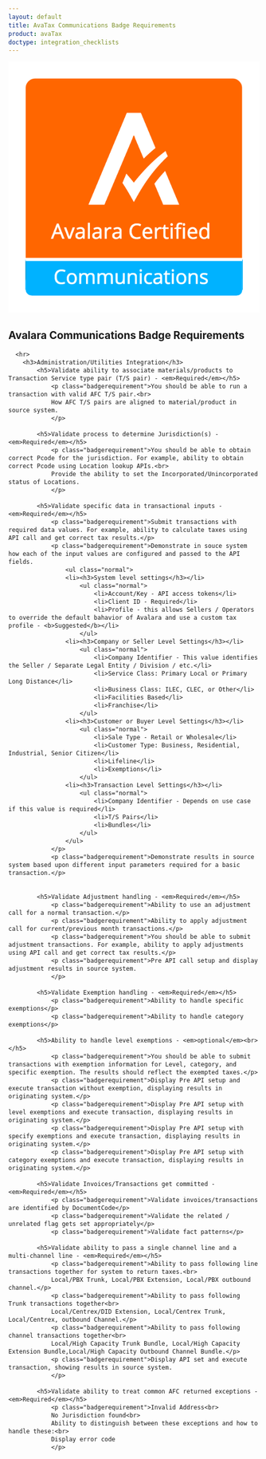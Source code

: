 ```yaml
---
layout: default
title: AvaTax Communications Badge Requirements
product: avaTax
doctype: integration_checklists
---
```

 <div class="row padding-top padding bottom">
    <div class="col-sm-2">
      <img src="/public/images/devdot/badges/Comms.png" class="img-responsive" alt="Avalara Certified Solution">
    </div>
    <div class="col-sm-8 padding-top">
      <h2>Avalara Communications Badge Requirements</h2>
      <!--<h3>Do we want to say anything here?</h3>-->
      
      <hr>
        <h3>Administration/Utilities Integration</h3>
            <h5>Validate ability to associate materials/products to Transaction Service type pair (T/S pair) - <em>Required</em></h5>
                <p class="badgerequirement">You should be able to run a transaction with valid AFC T/S pair.<br>
                How AFC T/S pairs are aligned to material/product in source system.
                </p>
            
            <h5>Validate process to determine Jurisdiction(s) - <em>Required</em></h5>
                <p class="badgerequirement">You should be able to obtain correct Pcode for the jurisdiction. For example, ability to obtain correct Pcode using Location lookup APIs.<br>
                Provide the ability to set the Incorporated/Unincorporated status of Locations.
                </p>
                
            <h5>Validate specific data in transactional inputs - <em>Required</em></h5>
                <p class="badgerequirement">Submit transactions with required data values. For example, ability to calculate taxes using API call and get correct tax results.</p>
                <p class="badgerequirement">Demonstrate in souce system how each of the input values are configured and passed to the API fields.
                    <ul class="normal">
                    <li><h3>System level settings</h3></li>
                        <ul class="normal">
                            <li>Account/Key - API access tokens</li>
                            <li>Client ID - Required</li>
                            <li>Profile - this allows Sellers / Operators to override the default bahavior of Avalara and use a custom tax profile - <b>Suggested</b></li>
                        </ul>
                    <li><h3>Company or Seller Level Settings</h3></li>
                        <ul class="normal">
                            <li>Company Identifier - This value identifies the Seller / Separate Legal Entity / Division / etc.</li>
                            <li>Service Class: Primary Local or Primary Long Distance</li>
                            <li>Business Class: ILEC, CLEC, or Other</li>
                            <li>Facilities Based</li>
                            <li>Franchise</li>
                        </ul>
                    <li><h3>Customer or Buyer Level Settings</h3></li>
                        <ul class="normal">
                            <li>Sale Type - Retail or Wholesale</li>
                            <li>Customer Type: Business, Residential, Industrial, Senior Citizen</li>
                            <li>Lifeline</li>
                            <li>Exemptions</li>
                        </ul>
                    <li><h3>Transaction Level Settings</h3></li>
                        <ul class="normal">
                            <li>Company Identifier - Depends on use case if this value is required</li>
                            <li>T/S Pairs</li>
                            <li>Bundles</li>
                        </ul>
                    </ul>
                </p>
                <p class="badgerequirement">Demonstrate results in source system based upon different input parameters required for a basic transaction.</p>
            
            
            <h5>Validate Adjustment handling - <em>Required</em></h5>
                <p class="badgerequirement">Ability to use an adjustment call for a normal transaction.</p>
                <p class="badgerequirement">Ability to apply adjustment call for current/previous month transactions.</p>
                <p class="badgerequirement">You should be able to submit adjustment transactions. For example, ability to apply adjustments using API call and get correct tax results.</p>
                <p class="badgerequirement">Pre API call setup and display adjustment results in source system.
                </p>
                
            <h5>Validate Exemption handling - <em>Required</em></h5>
                <p class="badgerequirement">Ability to handle specific exemptions</p>
                <p class="badgerequirement">Ability to handle category exemptions</p>
                
            <h5>Ability to handle level exemptions - <em>optional</em><br></h5>
                <p class="badgerequirement">You should be able to submit transactions with exemption information for Level, category, and specific exemption. The results should reflect the exempted taxes.</p>
                <p class="badgerequirement">Display Pre API setup and execute transaction without exemption, displaying results in originating system.</p>
                <p class="badgerequirement">Display Pre API setup with level exemptions and execute transaction, displaying results in originating system.</p>
                <p class="badgerequirement">Display Pre API setup with specify exemptions and execute transaction, displaying results in originating system.</p>
                <p class="badgerequirement">Display Pre API setup with category exemptions and execute transaction, displaying results in originating system.</p>
                
            <h5>Validate Invoices/Transactions get committed - <em>Required</em></h5>
                <p class="badgerequirement">Validate invoices/transactions are identified by DocumentCode</p>
                <p class="badgerequirement">Validate the related / unrelated flag gets set appropriately</p>
                <p class="badgerequirement">Validate fact patterns</p>

            <h5>Validate ability to pass a single channel line and a multi-channel line - <em>Required</em></h5>
                <p class="badgerequirement">Ability to pass following line transactions together for system to return taxes.<br>
                Local/PBX Trunk, Local/PBX Extension, Local/PBX outbound channel.</p>
                <p class="badgerequirement">Ability to pass following Trunk transactions together<br>
                Local/Centrex/DID Extension, Local/Centrex Trunk, Local/Centrex, outbound Channel.</p>
                <p class="badgerequirement">Ability to pass following channel transactions together<br>
                Local/High Capacity Trunk Bundle, Local/High Capacity Extension Bundle,Local/High Capacity Outbound Channel Bundle.</p>
                <p class="badgerequirement">Display API set and execute transaction, showing results in source system.
                </p>
                
            <h5>Validate ability to treat common AFC returned exceptions - <em>Required</em></h5>
                <p class="badgerequirement">Invalid Address<br>
                No Jurisdiction found<br>
                Ability to distinguish between these exceptions and how to handle these:<br>
                Display error code
                </p>
      